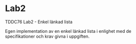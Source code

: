 # Lab2
TDDC76 Lab2 - Enkel länkad lista

Egen implementation av en enkel länkad lista i enlighet med de specifikationer och krav givna i uppgiften. 
